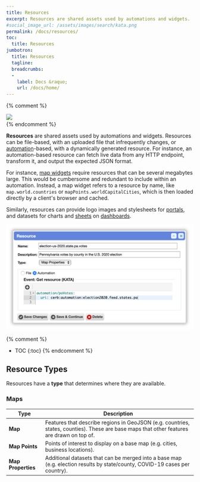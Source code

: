 ```yaml
---
title: Resources
excerpt: Resources are shared assets used by automations and widgets.
#social_image_url: /assets/images/search/kata.png
permalink: /docs/resources/
toc:
  title: Resources
jumbotron:
  title: Resources
  tagline: 
  breadcrumbs:
  -
    label: Docs &raquo;
    url: /docs/home/
---
```


{% comment %}
<div class="cerb-screenshot">
<img src="{{page.social_image_url}}" class="screenshot">
</div>
{% endcomment %}

**Resources** are shared assets used by automations and widgets. Resources can be file-based, with an uploaded file that infrequently changes, or [automation](/docs/automations/)-based, with a dynamically generated resource. For instance, an automation-based resource can fetch live data from any HTTP endpoint, transform it, and output the expected JSON format.

For instance, [map widgets](/docs/maps/) require resources that can be several megabytes large. This would be cumbersome and redundant to include within an automation. Instead, a map widget refers to a resource by name, like `map.world.countries` or `mapPoints.worldCapitalCities`, which is then loaded directly by a client's browser and cached.

Similarly, resources can provide logo images and stylesheets for [portals](/docs/portals/), and datasets for charts and [sheets](/docs/sheets/) on [dashboards](/docs/dashboards/).

<div class="cerb-screenshot">
    <img src="/assets/images/docs/resources/resource-editor.png" class="screenshot">
</div>

{% comment %}
* TOC
{:toc}
{% endcomment %}

## Resource Types

Resources have a **type** that determines where they are available.

### Maps

| Type | Description
|-|-
| **Map** | Features that describe regions in GeoJSON (e.g. countries, states, counties). These are base maps that other features are drawn on top of.
| **Map Points** | Points of interest to display on a base map (e.g. cities, business locations).
| **Map Properties** | Additional datasets that can be merged into a base map (e.g. election results by state/county, COVID-19 cases per country).
